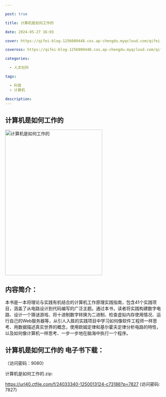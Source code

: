 ```yaml
---

post: true

title: 计算机是如何工作的

date: 2024-05-27 16:03

cover: https://qifei-blog-1256009448.cos.ap-chengdu.myqcloud.com/qifei-blog/65f800589f345e8d0330c7e6.jpg

coveross: https://qifei-blog-1256009448.cos.ap-chengdu.myqcloud.com/qifei-blog/65f800589f345e8d0330c7e6.jpg

categories:

  - 人文社科

tags:

  - 科普
  - 计算机

description:
---
```


## 计算机是如何工作的
<img alt="计算机是如何工作的 " class="aligncenter loading" data-was-processed="true" decoding="async" fetchpriority="high" height="471" src="https://qifei-blog-1256009448.cos.ap-chengdu.myqcloud.com/qifei-blog/65f800589f345e8d0330c7e6.jpg " style="cursor: zoom-in;" width="314"/>

## 内容简介：

本书是一本将理论与实践有机结合的计算机工作原理实践指南，包含41个实践项目，涵盖了从电路设计到代码编写的广泛主题。通过本书，读者将实践构建数字电路、设计一个猜谜游戏、将十进制数字转换为二进制、检查虚拟内存使用情况、运行自己的Web服务器等，从引人入胜的实践项目中学习如何像软件工程师一样思考、用数据描述真实世界的概念，使用欧姆定律和基尔霍夫定律分析电路的特性，以及如何像计算机一样思考、一步一步地在脑海中执行一个程序。

## 计算机是如何工作的 电子书下载：

 （访问密码：9080）

计算机是如何工作的.zip: 

https://url40.ctfile.com/f/24033340-1250013124-c73186?p=7827 (访问密码: 7827)
